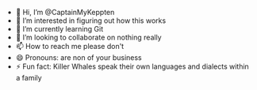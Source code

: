 - 👋 Hi, I’m @CaptainMyKeppten
- 👀 I’m interested in figuring out how this works
- 🌱 I’m currently learning Git
- 💞️ I’m looking to collaborate on nothing really
- 📫 How to reach me please don't 
- 😄 Pronouns: are non of your business 
- ⚡ Fun fact: Killer Whales speak their own languages and dialects within a family 

<!---
CaptainMyKeppten/CaptainMyKeppten is a ✨ special ✨ repository because its `README.md` (this file) appears on your GitHub profile.
You can click the Preview link to take a look at your changes.
--->
